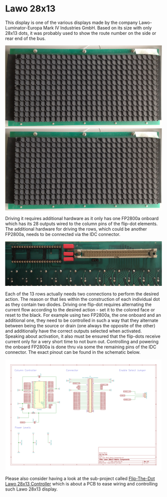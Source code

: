 # Lawo 28x13

This display is one of the various displays made by the company Lawo-Luminator-Europa Mark IV Industries GmbH. Based on its size with only 28x13 dots, it was probably used to show the route number on the side or rear end of the bus.

![front view of a Lawo display with 28x13 flip-dots](Pictures/01%20-%20Lawo%2028x13%20-%2050%20Pin%20-%20Front.jpg)
![back view of a Lawo display with 28x13 flip-dots](Pictures/01%20-%20Lawo%2028x13%20-%2050%20Pin%20-%20Front.jpg)

Driving it requires additional hardware as it only has one FP2800a onboard which has its 28 outputs wired to the column pins of the flip-dot elements. The additional hardware for driving the rows, which could be another FP2800a, needs to be connected via the IDC connector. 

![picture of the IC socket and connector on a Lawo display with 28x13 flip-dots](Pictures/04%20-%20Lawo%2028x13%20-%2050%20Pin%20-%20Interface%20-%20Top%20View.jpg)

Each of the 13 rows actually needs two connections to perform the desired action. The reason or that lies within the construction of each individual dot as they contain two diodes. Driving one flip-dot requires alternating the current flow according to the desired action - set it to the colored face or reset to the black. For example using two FP2800a, the one onboard and an additional one, they need to be controlled in such a way that they alternate between being the source or drain (one always the opposite of the other) and additionally have the correct outputs selected when activated. Speaking about activation, it also must be ensured that the flip-dots receive current only for a very short time to not burn out. Controlling and powering the onboard FP2800a is done thru via some the remaining pins of the IDC connector. The exact pinout can be found in the schematic below.

![schematic of the IC socket and connector on a Lawo display with 28x13 flip-dots](Schematic/Plots/Lawo%2028x13%20Matrix%20Components.svg)

Please also consider having a look at the sub-project called [Flip-The-Dot Lawo 28x13 Controller](https://github.com/RobsyRocket/Flip-The-Dot_Lawo_28x13_Controller) which is about a PCB to ease wiring and controlling such Lawo 28x13 display.
